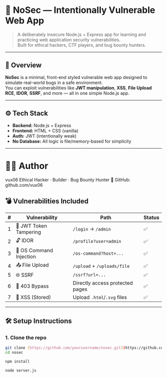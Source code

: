 # 🧨 NoSec — Intentionally Vulnerable Web App

> A deliberately insecure Node.js + Express app for learning and practicing web application security vulnerabilities.  
> Built for ethical hackers, CTF players, and bug bounty hunters.

---

## 🚀 Overview

**NoSec** is a minimal, front-end styled vulnerable web app designed to simulate real-world bugs in a safe environment.  
You can exploit vulnerabilities like **JWT manipulation**, **XSS**, **File Upload RCE**, **IDOR**, **SSRF**, and more — all in one simple Node.js app.

---

## ⚙️ Tech Stack

- **Backend:** Node.js + Express
- **Frontend:** HTML + CSS (vanilla)
- **Auth:** JWT (intentionally weak)
- **No Database:** All logic is file/memory-based for simplicity

---



# 🧑‍💻 Author

vux06
Ethical Hacker · Builder · Bug Bounty Hunter
🐙 GitHub: github.com/vux06


## 💣 Vulnerabilities Included

| # | Vulnerability         | Path                          | Status |
|---|------------------------|-------------------------------|--------|
| 1 | 🔐 JWT Token Tampering | `/login` → `/admin`           | ✅     |
| 2 | 🔓 IDOR                | `/profile?user=admin`         | ✅     |
| 3 | 🧨 OS Command Injection| `/os-command?host=...`        | ✅     |
| 4 | 📤 File Upload         | `/upload` + `/uploads/file`   | ✅     |
| 5 | 🌐 SSRF                | `/ssrf?url=...`               | ✅     |
| 6 | 🚫 403 Bypass          | Directly access protected pages| ✅     |
| 7 | 📝 XSS (Stored)        | Upload `.html`/`.svg` files   | ✅     |

---

## 🛠️ Setup Instructions

### 1. Clone the repo
```bash
git clone [https://github.com/yourusername/nosec.git](https://github.com/vux06/nosec.git)
cd nosec

npm install

node server.js

